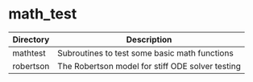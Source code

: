 # math_test
|Directory | Description|
|------|----|
|mathtest | Subroutines to test some basic math functions|
|robertson| The Robertson model for stiff ODE solver testing|

